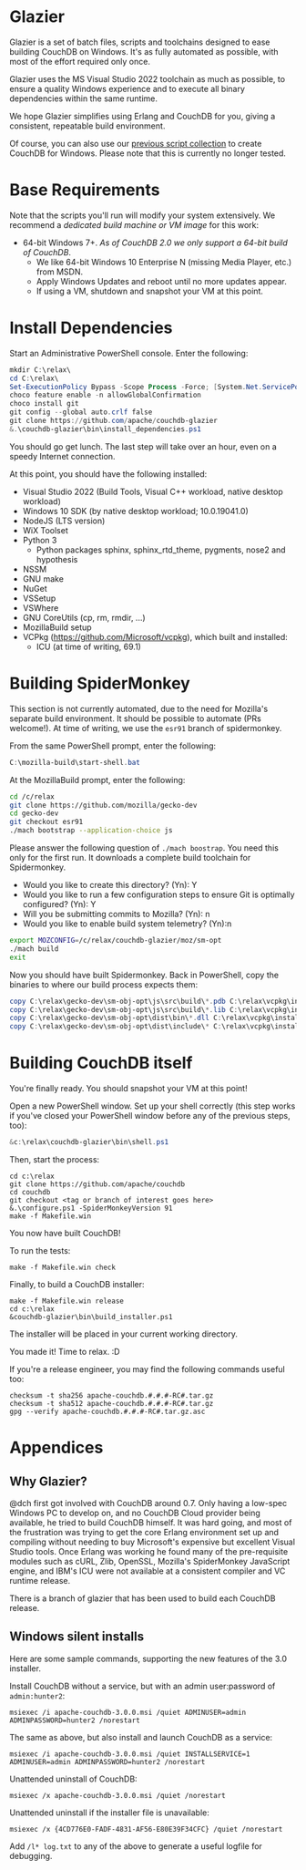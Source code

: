 # Glazier

Glazier is a set of batch files, scripts and toolchains designed to
ease building CouchDB on Windows. It's as fully automated as
possible, with most of the effort required only once.

Glazier uses the MS Visual Studio 2022 toolchain as much as possible,
to ensure a quality Windows experience and to execute all binary
dependencies within the same runtime.

We hope Glazier simplifies using Erlang and CouchDB for you, giving
a consistent, repeatable build environment.

Of course, you can also use our [previous script collection](README.OLD.md)
to create CouchDB for Windows. Please note that this is currently no longer
tested.

# Base Requirements

Note that the scripts you'll run will modify your system extensively. We recommend a *dedicated build machine or VM image* for this work:

- 64-bit Windows 7+. *As of CouchDB 2.0 we only support a 64-bit build of CouchDB*.
  - We like 64-bit Windows 10 Enterprise N (missing Media Player, etc.) from MSDN.
  - Apply Windows Updates and reboot until no more updates appear.
  - If using a VM, shutdown and snapshot your VM at this point.

# Install Dependencies

Start an Administrative PowerShell console. Enter the following:

```powershell
mkdir C:\relax\
cd C:\relax\
Set-ExecutionPolicy Bypass -Scope Process -Force; [System.Net.ServicePointManager]::SecurityProtocol = [System.Net.ServicePointManager]::SecurityProtocol -bor 3072; iex ((New-Object System.Net.WebClient).DownloadString('https://community.chocolatey.org/install.ps1'))
choco feature enable -n allowGlobalConfirmation
choco install git
git config --global auto.crlf false 
git clone https://github.com/apache/couchdb-glazier
&.\couchdb-glazier\bin\install_dependencies.ps1
```

You should go get lunch. The last step will take over an hour, even on a speedy Internet connection.

At this point, you should have the following installed:

* Visual Studio 2022 (Build Tools, Visual C++ workload, native desktop workload)
* Windows 10 SDK (by native desktop workload; 10.0.19041.0)
* NodeJS (LTS version)
* WiX Toolset
* Python 3
  * Python packages sphinx, sphinx_rtd_theme, pygments, nose2 and hypothesis
* NSSM
* GNU make
* NuGet
* VSSetup
* VSWhere
* GNU CoreUtils (cp, rm, rmdir, ...)
* MozillaBuild setup
* VCPkg (https://github.com/Microsoft/vcpkg), which built and installed:
  * ICU (at time of writing, 69.1)

# Building SpiderMonkey

This section is not currently automated, due to the need for Mozilla's separate build
environment. It should be possible to automate (PRs welcome!). At time of writing, we
use the `esr91` branch of spidermonkey.

From the same PowerShell prompt, enter the following:

```powershell
C:\mozilla-build\start-shell.bat
```

At the MozillaBuild prompt, enter the following:

```bash
cd /c/relax
git clone https://github.com/mozilla/gecko-dev
cd gecko-dev
git checkout esr91
./mach bootstrap --application-choice js
```

Please answer the following question of `./mach boostrap`. You need this only for the first run.
It downloads a complete build toolchain for Spidermonkey.

* Would you like to create this directory? (Yn): Y
* Would you like to run a few configuration steps to ensure Git is optimally configured? (Yn): Y
* Will you be submitting commits to Mozilla? (Yn): n
* Would you like to enable build system telemetry? (Yn):n


```bash
export MOZCONFIG=/c/relax/couchdb-glazier/moz/sm-opt
./mach build
exit
```
Now you should have built Spidermonkey.
Back in PowerShell, copy the binaries to where our build process expects them:

```powershell
copy C:\relax\gecko-dev\sm-obj-opt\js\src\build\*.pdb C:\relax\vcpkg\installed\x64-windows\bin
copy C:\relax\gecko-dev\sm-obj-opt\js\src\build\*.lib C:\relax\vcpkg\installed\x64-windows\lib
copy C:\relax\gecko-dev\sm-obj-opt\dist\bin\*.dll C:\relax\vcpkg\installed\x64-windows\bin
copy C:\relax\gecko-dev\sm-obj-opt\dist\include\* C:\relax\vcpkg\installed\x64-windows\include -Recurse -ErrorAction SilentlyContinue
```

# Building CouchDB itself

You're finally ready. You should snapshot your VM at this point!

Open a new PowerShell window. Set up your shell correctly (this step works if you've
closed your PowerShell window before any of the previous steps, too):

```powershell
&c:\relax\couchdb-glazier\bin\shell.ps1
```

Then, start the process:

```
cd c:\relax
git clone https://github.com/apache/couchdb
cd couchdb
git checkout <tag or branch of interest goes here>
&.\configure.ps1 -SpiderMonkeyVersion 91
make -f Makefile.win
```

You now have built CouchDB!

To run the tests:

```
make -f Makefile.win check
```

Finally, to build a CouchDB installer:

```
make -f Makefile.win release
cd c:\relax
&couchdb-glazier\bin\build_installer.ps1
```

The installer will be placed in your current working directory.

You made it! Time to relax. :D

If you're a release engineer, you may find the following commands useful too:

```
checksum -t sha256 apache-couchdb.#.#.#-RC#.tar.gz
checksum -t sha512 apache-couchdb.#.#.#-RC#.tar.gz
gpg --verify apache-couchdb.#.#.#-RC#.tar.gz.asc
```

# Appendices

## Why Glazier?

@dch first got involved with CouchDB around 0.7. Only having a low-spec Windows
PC to develop on, and no CouchDB Cloud provider being available, he tried
to build CouchDB himself. It was hard going, and most of the frustration was
trying to get the core Erlang environment set up and compiling without needing
to buy Microsoft's expensive but excellent Visual Studio tools. Once
Erlang was working he found many of the pre-requisite modules such as cURL,
Zlib, OpenSSL, Mozilla's SpiderMonkey JavaScript engine, and IBM's ICU were
not available at a consistent compiler and VC runtime release.

There is a branch of glazier that has been used to build each CouchDB release.

## Windows silent installs

Here are some sample commands, supporting the new features of the 3.0 installer.

Install CouchDB without a service, but with an admin user:password of `admin:hunter2`:

```
msiexec /i apache-couchdb-3.0.0.msi /quiet ADMINUSER=admin ADMINPASSWORD=hunter2 /norestart
```

The same as above, but also install and launch CouchDB as a service:

```
msiexec /i apache-couchdb-3.0.0.msi /quiet INSTALLSERVICE=1 ADMINUSER=admin ADMINPASSWORD=hunter2 /norestart
```

Unattended uninstall of CouchDB:

```
msiexec /x apache-couchdb-3.0.0.msi /quiet /norestart
```

Unattended uninstall if the installer file is unavailable:

```
msiexec /x {4CD776E0-FADF-4831-AF56-E80E39F34CFC} /quiet /norestart
```

Add `/l* log.txt` to any of the above to generate a useful logfile for debugging.
